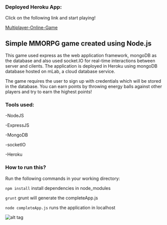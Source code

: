 ### Deployed Heroku App:

Click on the following link and start playing!

[Multiplayer-Online-Game](https://mmorpg-ps-12345.herokuapp.com/)

## Simple MMORPG game created using Node.js

This game used express as the web application framework, mongoDB as the database and also used socket.IO for real-time interactions between server and cilents. The application is deployed in Heroku using mongoDB database hosted on mLab, a cloud database service.

The game requires the user to sign up with credentials which will be stored in the database. You can earn points by throwing energy balls against other players and try to earn the highest points!

### Tools used:

-NodeJS

-ExpressJS

-MongoDB

-socketIO

-Heroku

### How to run this?

Run the following commands in your working directory:

``` npm install ``` install dependencies in node_modules

``` grunt ``` grunt will generate the completeApp.js

``` node completeApp.js ``` runs the application in localhost

![alt tag](https://user-images.githubusercontent.com/11578999/39667207-849d5200-5065-11e8-98b8-d67c2dddfb8c.png)
